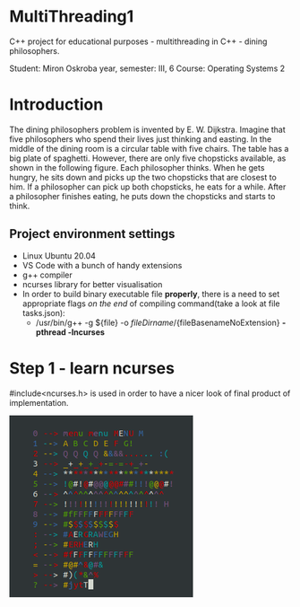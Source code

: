# MultiThreading1
C++ project for educational purposes - multithreading in C++ - dining philosophers. 

Student: Miron Oskroba
year, semester: III, 6
Course: Operating Systems 2

# Introduction
The dining philosophers problem is invented by E. W. Dijkstra. Imagine that five philosophers who spend their lives just thinking and easting. In the middle of the dining room is a circular table with five chairs. The table has a big plate of spaghetti. However, there are only five chopsticks available, as shown in the following figure. Each philosopher thinks. When he gets hungry, he sits down and picks up the two chopsticks that are closest to him. If a philosopher can pick up both chopsticks, he eats for a while. After a philosopher finishes eating, he puts down the chopsticks and starts to think.

## Project environment settings
- Linux Ubuntu 20.04
- VS Code with a bunch of handy extensions
- g++ compiler
- ncurses library for better visualisation
- In order to build binary executable file **properly**, there is a need to set appropriate flags *on the end* of compiling command(take a look at file tasks.json):
  - /usr/bin/g++ -g ${file} -o ${fileDirname}/${fileBasenameNoExtension} **-pthread -lncurses**


# Step 1 - learn ncurses
#include<ncurses.h> is used in order to have a nicer look of final product of implementation.

![Alt text](/readme-files/readme-ncurses.png?raw=true "learning ncurses")
